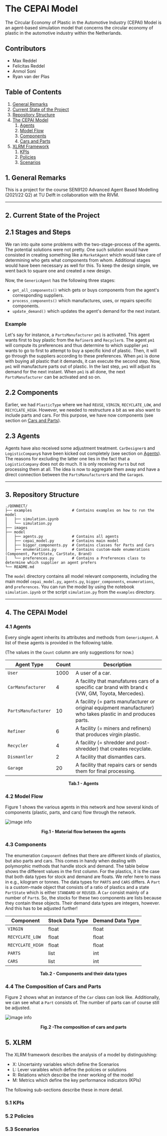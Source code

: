 # The CEPAI Model

The Circular Economy of Plastic in the Automotive Industry (CEPAI) Model is an agent-based simulation model that concerns the circular economy of plastic in the automotive industry within the Netherlands. 

## Contributors
- Max Reddel
- Felicitas Reddel
- Anmol Soni
- Ryan van der Plas




## Table of Contents
1. [General Remarks](#1-general-remarks)
2. [Current State of the Project](#2-current-state-of-the-project)
3. [Repository Structure](#3-repository-structure)
4. [The CEPAI Model](#4-the-cepai-model)
   1. [Agents](#41-agents)
   2. [Model Flow](#42-model-flow)
   3. [Components](#43-components)
   4. [Cars and Parts](#44-the-composition-of-cars-and-parts)
5. [XLRM Framework](#5-xlrm)
   1. [KPIs](#51-kpis)
   2. [Policies](#52-policies)
   3. [Scenarios](#53-scenarios)
    

## 1. General Remarks

This is a project for the course SEN9120 Advanced Agent Based Modelling (2021/22 Q2) at TU Delft in collaboration with the RIVM.

---

## 2. Current State of the Project

## 2.1 Stages and Steps

We ran into quite some problems with the two-stage-process of the agents. The potential solutions were not pretty. One such solution would have consisted in creating something like a `MarketAgent` which would take care of determining who gets what components from whom. Additional stages would have been necessary as well for this. To keep the design simple, we went back to square one and created a new design.

Now, the `GenericAgent` has the following three stages:
- `get_all_components()` which gets or buys components from the agent's corresponding suppliers.
- `process_components()` which manufactures, uses, or repairs specific components.
- `update_demand()` which updates the agent's demand for the next instant.

### Example
Let's say for instance, a `PartsManufacturer` `pm1` is activated. This agent wants first to buy plastic from the `Refiner`s and `Recycler`s. The agent `pm1` will compute its preferences and thus determine to which supplier `pm1` wants to go to first to attempt to buy a specific kind of plastic. Then, it will go through the suppliers according to these preferences. When `pm1` is done with buying all plastic that it demands, it can execute the second step. Now, `pm1` will manufacture parts out of plastic. In the last step, `pm1` will adjust its demand for the next instant. When `pm1` is all done, the next `PartsManufacturer` can be activated and so on. 

## 2.2 Components

Earlier, we had `PlasticType` where we had `REUSE`, `VIRGIN`, `RECYCLATE_LOW`, and `RECYCLATE_HIGH`. However, we needed to restructure a bit as we also want to include parts and cars. For this purpose, we have now components (see section on [Cars and Parts](#44-the-composition-of-cars-and-parts)).

## 2.3 Agents

Agents have also received some adjustment treatment. `CarDesigner`s and `LogisticCompany`s have been kicked out completely (see section on [Agents](#41-agents)). The reasons for excluding the latter one lies in the fact that a `LogisticCompany` does not do much. It is only receiving `Part`s but not processing them at all. The idea is now to aggregate them away and have a direct connection between the `PartsManufacturer`s and the `Garage`s.

---
## 3. Repository Structure

```
./QONNECT/
├── examples                  # Contains examples on how to run the model
│   ├── simulation.ipynb   
│   └── simulation.py                    
├── images
├── model                                 
│   ├── agents.py             # Contains all agents
│   ├── cepai_model.py        # Contains main model
│   ├── bigger_components.py  # Contains classes for Parts and Cars
│   ├── enumerations.py       # Contains custom-made enumerations (Component, PartState, CarState, Brand)
│   └── preferences.py        # Contains a Preferences class to determine which supplier an agent prefers
└── README.md          
```

The `model` directory contains all model relevant components, including the main model `cepai_model.py`, `agents.py`, `bigger_components`, `enumerations`, and `preferences`. You can run the model by using the notebook `simulation.ipynb` or the script `simulation.py` from the `examples` directory. 

---
## 4. The CEPAI Model

### 4.1 Agents

Every single agent inherits its attributes and methods from `GenericAgent`. A list of these agents is provided in the following table.

(The values in the `Count` column are only suggestions for now.)

| Agent Type          | Count | Description                                                                                                   |
|---------------------|-------|---------------------------------------------------------------------------------------------------------------|
| `User`              | 1000  | A user of a car.                                                                                              |
| `CarManufacturer`   | 4     | A facility that manufatures cars of a specific car brand with brand ϵ {VW, GM, Toyota, Mercedes}.             |
| `PartsManufacturer` | 10    | A facility (= parts manufacturer or original equipment manufacturer) who takes plastic in and produces parts. |
| `Refiner`           | 6    | A facility (= miners and refiners) that produces virgin plastic.                                               |
| `Recycler`          | 4     | A facility (= shredder and post-shredder) that creates recyclate.                                             |
| `Dismantler`        | 2     | A facility that dismantles cars.                                                                              |
| `Garage`            | 20    | A facility that repairs cars or sends them for final processing.                                              |
<figcaption align = "center"><b>Tab.1 - Agents</b></figcaption>


### 4.2 Model Flow 

Figure 1 shows the various agents in this network and how several kinds of components (plastic, parts, and cars) flow through the network.

![image info](images/material_flow.png)
<figcaption align = "center"><b>Fig.1 - Material flow between the agents</b></figcaption>

### 4.3 Components

The enumeration `Component` defines that there are different kinds of plastics, but also parts and cars. This comes in handy when dealing with polymorphic methods that handle stock and demand. The table below shows the different values in the first column. For the plastics, it is the case that both data types for stock and demand are floats. We refer here to mass in e.g., kilogram or tonnes. The data types for `PARTS` and `CARS` differs. A `Part` is a custom-made object that consists of a ratio of plastics and a state `PartState` which is either `STANDARD` or `REUSED`. A `Car` consist mainly of a number of `Part`s. So, the stocks for these two components are lists because they contain these objects. Their demand data types are integers, however. And this has to be adjusted further! 

| Component        | Stock Data Type | Demand Data Type |
|------------------|-----------------|------------------|
| `VIRGIN`         | float           | float            |
| `RECYCLATE_LOW`  | float           | float            |
| `RECYCLATE_HIGH` | float           | float            |
| `PARTS`          | list            | int              |
| `CARS`           | list            | int              |
<figcaption align = "center"><b>Tab.2 - Components and their data types</b></figcaption>

### 4.4 The Composition of Cars and Parts

Figure 2 shows what an instance of the `Car` class can look like. Additionally, we can see what a `Part` consists of. The number of parts can of course still be adjusted. 

![image info](images/car_composition.png)
<figcaption align = "center"><b>Fig.2 -The composition of cars and parts</b></figcaption>


## 5. XLRM

The XLRM framework describes the analysis of a model by distinguishing:

- X: Uncertainty variables which define the Scenarios
- L: Lever varaibles which define the policies or solutions
- R: Relations which describe the inner working of the model
- M: Metrics which define the key performance indicators (KPIs)

The following sub-sections describe these in more detail.

### 5.1 KPIs
### 5.2 Policies
### 5.3 Scenarios
